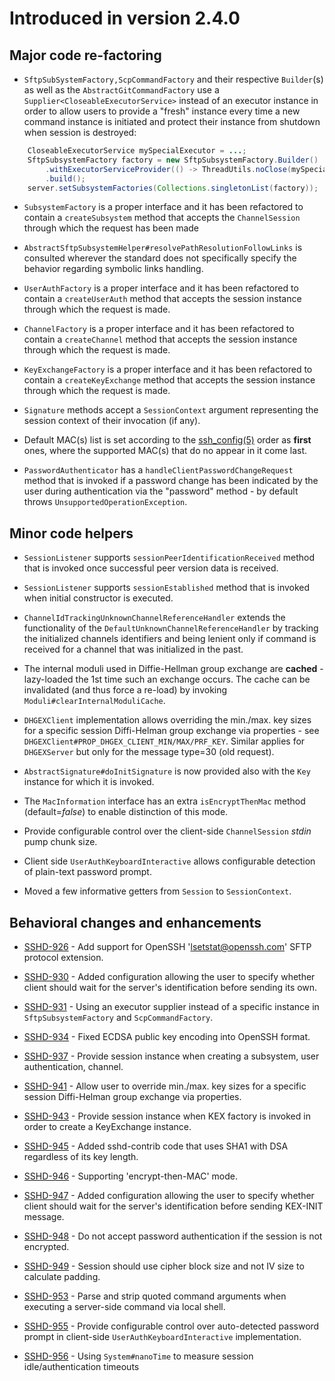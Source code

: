 # Introduced in version 2.4.0

## Major code re-factoring

* `SftpSubSystemFactory,ScpCommandFactory` and their respective `Builder`(s) as well as the
`AbstractGitCommandFactory` use a `Supplier<CloseableExecutorService>` instead of an executor instance
in order to allow users to provide a "fresh" instance every time a new command instance
is initiated and protect their instance from shutdown when session is destroyed:

```java
    CloseableExecutorService mySpecialExecutor = ...;
    SftpSubsystemFactory factory = new SftpSubsystemFactory.Builder()
        .withExecutorServiceProvider(() -> ThreadUtils.noClose(mySpecialExecutor))
        .build();
    server.setSubsystemFactories(Collections.singletonList(factory));
```

* `SubsystemFactory` is a proper interface and it has been refactored to contain a
`createSubsystem` method that accepts the `ChannelSession` through which the request
has been made

* `AbstractSftpSubsystemHelper#resolvePathResolutionFollowLinks` is consulted wherever
the standard does not specifically specify the behavior regarding symbolic links handling.

* `UserAuthFactory` is a proper interface and it has been refactored to contain a
`createUserAuth` method that accepts the session instance through which the request is made.

* `ChannelFactory` is a proper interface and it has been refactored to contain a
`createChannel` method that accepts the session instance through which the request is made.

* `KeyExchangeFactory` is a proper interface and it has been refactored to contain a
`createKeyExchange` method that accepts the session instance through which the request is made.

* `Signature` methods accept a `SessionContext` argument representing the session context
of their invocation (if any).

* Default MAC(s) list is set according to the [ssh_config(5)](https://www.freebsd.org/cgi/man.cgi?query=ssh_config&sektion=5)
order as **first** ones, where the supported MAC(s) that do no appear in it come last.

* `PasswordAuthenticator` has a `handleClientPasswordChangeRequest` method that is invoked if
a password change has been indicated by the user during authentication via the "password"
method - by default throws `UnsupportedOperationException`.

## Minor code helpers

* `SessionListener` supports `sessionPeerIdentificationReceived` method that is invoked once successful
peer version data is received.

* `SessionListener` supports `sessionEstablished` method that is invoked when initial constructor is executed.

* `ChannelIdTrackingUnknownChannelReferenceHandler` extends the functionality of the `DefaultUnknownChannelReferenceHandler`
by tracking the initialized channels identifiers and being lenient only if command is received for a channel that was
initialized in the past.

* The internal moduli used in Diffie-Hellman group exchange are **cached** - lazy-loaded the 1st time such an exchange
occurs. The cache can be invalidated (and thus force a re-load) by invoking `Moduli#clearInternalModuliCache`.

* `DHGEXClient` implementation allows overriding the min./max. key sizes for a specific session Diffi-Helman group
exchange via properties - see `DHGEXClient#PROP_DHGEX_CLIENT_MIN/MAX/PRF_KEY`. Similar applies for `DHGEXServer` but only for
the message type=30 (old request).

* `AbstractSignature#doInitSignature` is now provided also with the `Key` instance for which it is invoked.

* The `MacInformation` interface has an extra `isEncryptThenMac` method (default=_false_) to enable distinction of this mode.

* Provide configurable control over the client-side `ChannelSession` _stdin_ pump chunk size.

* Client side `UserAuthKeyboardInteractive` allows configurable detection of plain-text password prompt.

* Moved a few informative getters from `Session` to `SessionContext`.

## Behavioral changes and enhancements

* [SSHD-926](https://issues.apache.org/jira/browse/SSHD-930) - Add support for OpenSSH 'lsetstat@openssh.com' SFTP protocol extension.

* [SSHD-930](https://issues.apache.org/jira/browse/SSHD-930) - Added configuration allowing the user to specify whether client should wait
for the server's identification before sending its own.

* [SSHD-931](https://issues.apache.org/jira/browse/SSHD-931) - Using an executor supplier instead of a specific instance in `SftpSubsystemFactory`
and `ScpCommandFactory`.

* [SSHD-934](https://issues.apache.org/jira/browse/SSHD-934) - Fixed ECDSA public key encoding into OpenSSH format.

* [SSHD-937](https://issues.apache.org/jira/browse/SSHD-937) - Provide session instance when creating a subsystem, user authentication, channel.

* [SSHD-941](https://issues.apache.org/jira/browse/SSHD-941) - Allow user to override min./max. key sizes for a specific session Diffi-Helman group
exchange via properties.

* [SSHD-943](https://issues.apache.org/jira/browse/SSHD-943) - Provide session instance when KEX factory is invoked in order to create a KeyExchange instance.

* [SSHD-945](https://issues.apache.org/jira/browse/SSHD-945) - Added sshd-contrib code that uses SHA1 with DSA regardless of its key length.

* [SSHD-946](https://issues.apache.org/jira/browse/SSHD-946) - Supporting 'encrypt-then-MAC' mode.

* [SSHD-947](https://issues.apache.org/jira/browse/SSHD-947) - Added configuration allowing the user to specify whether client should wait
for the server's identification before sending KEX-INIT message.

* [SSHD-948](https://issues.apache.org/jira/browse/SSHD-948) - Do not accept password authentication if the session is not encrypted.

* [SSHD-949](https://issues.apache.org/jira/browse/SSHD-949) - Session should use cipher block size and not IV size to calculate padding.

* [SSHD-953](https://issues.apache.org/jira/browse/SSHD-953) - Parse and strip quoted command arguments when executing a server-side command via local shell.

* [SSHD-955](https://issues.apache.org/jira/browse/SSHD-955) - Provide configurable control over auto-detected password prompt in client-side `UserAuthKeyboardInteractive` implementation.

* [SSHD-956](https://issues.apache.org/jira/browse/SSHD-956) - Using `System#nanoTime` to measure session idle/authentication timeouts
